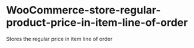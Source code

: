 # WooCommerce-store-regular-product-price-in-item-line-of-order
Stores the regular price in item line of order
